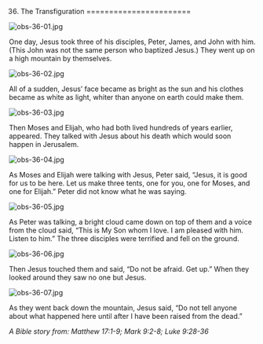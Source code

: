 36. The Transfiguration
=======================

![obs-36-01.jpg](/var/www/vhosts/door43.org/httpdocs/data/gitrepo/media/en/obs/obs-36-01.jpg "obs-36-01.jpg")

One day, Jesus took three of his disciples, Peter, James, and John with
him. (This John was not the same person who baptized Jesus.) They went
up on a high mountain by themselves.

![obs-36-02.jpg](/var/www/vhosts/door43.org/httpdocs/data/gitrepo/media/en/obs/obs-36-02.jpg "obs-36-02.jpg")

All of a sudden, Jesus’ face became as bright as the sun and his clothes
became as white as light, whiter than anyone on earth could make them.

![obs-36-03.jpg](/var/www/vhosts/door43.org/httpdocs/data/gitrepo/media/en/obs/obs-36-03.jpg "obs-36-03.jpg")

Then Moses and Elijah, who had both lived hundreds of years earlier,
appeared. They talked with Jesus about his death which would soon happen
in Jerusalem.

![obs-36-04.jpg](/var/www/vhosts/door43.org/httpdocs/data/gitrepo/media/en/obs/obs-36-04.jpg "obs-36-04.jpg")

As Moses and Elijah were talking with Jesus, Peter said, “Jesus, it is
good for us to be here. Let us make three tents, one for you, one for
Moses, and one for Elijah.” Peter did not know what he was saying.

![obs-36-05.jpg](/var/www/vhosts/door43.org/httpdocs/data/gitrepo/media/en/obs/obs-36-05.jpg "obs-36-05.jpg")

As Peter was talking, a bright cloud came down on top of them and a
voice from the cloud said, “This is My Son whom I love. I am pleased
with him. Listen to him.” The three disciples were terrified and fell on
the ground.

![obs-36-06.jpg](/var/www/vhosts/door43.org/httpdocs/data/gitrepo/media/en/obs/obs-36-06.jpg "obs-36-06.jpg")

Then Jesus touched them and said, “Do not be afraid. Get up.” When they
looked around they saw no one but Jesus.

![obs-36-07.jpg](/var/www/vhosts/door43.org/httpdocs/data/gitrepo/media/en/obs/obs-36-07.jpg "obs-36-07.jpg")

As they went back down the mountain, Jesus said, “Do not tell anyone
about what happened here until after I have been raised from the dead.”

*A Bible story from: Matthew 17:1-9; Mark 9:2-8; Luke 9:28-36*
